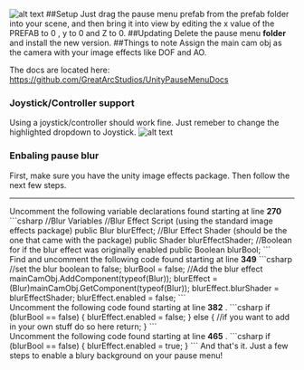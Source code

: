 ![alt text](http://i.imgur.com/QvaVqvN.png)
##Setup
Just drag the pause menu prefab from the prefab folder into your scene, and then bring it into view by editing the x value of the PREFAB to 0 , y to 0 and Z to 0. 
##Updating
Delete the pause menu **folder** and install the new version. 
##Things to note
Assign the main cam obj as the camera with your image effects like DOF and AO. 

The docs are located here: https://github.com/GreatArcStudios/UnityPauseMenuDocs
### Joystick/Controller support
Using a joystick/controller should work fine. Just remeber to change the highlighted dropdown to Joystick.
![alt text](http://i.imgur.com/Pf7poMk.png)
 
### Enbaling pause blur
First, make sure you have the unity image effects package. Then follow the next few steps.
<hr>
Uncomment the following variable declarations found starting at line <b>270</b>
```csharp
 //Blur Variables
 //Blur Effect Script (using the standard image effects package) 
 public Blur blurEffect;
 //Blur Effect Shader (should be the one that came with the package)
 public Shader blurEffectShader;
 //Boolean for if the blur effect was originally enabled
 public Boolean blurBool;
 ```
 <br>
 Find and uncomment the following code found starting at line <b>349</b>
 ```csharp
  //set the blur boolean to false;
  blurBool = false;
  //Add the blur effect
  mainCamObj.AddComponent(typeof(Blur));
  blurEffect = (Blur)mainCamObj.GetComponent(typeof(Blur));
  blurEffect.blurShader = blurEffectShader;
  blurEffect.enabled = false;  
  ```
  <br>
  Uncomment the following code found starting at line <b>382</b> .
  ```csharp
 if (blurBool == false)
  {
  blurEffect.enabled = false;
  }
  else
   {
   //if you want to add in your own stuff do so here
   return;
   } 
   ```
   <br>
  Uncomment the following code found starting at line <b>465</b> .
  ```csharp
  if (blurBool == false)
  {
   blurEffect.enabled = true;
  }  
  ```
And that's it. Just a few steps to enable a blury background on your pause menu!
